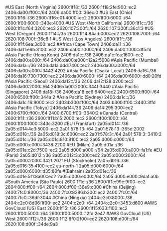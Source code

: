 #US East (North Virginia)
2600:1f18::/33
2600:1f18:2fe:900::ec2
2406:da00:ff00::/64
2406:da00:ff00::36ec:0
#US East (Ohio)
2600:1f16::/36
2600:1f16:c01:4000::ec2
2600:1f00:6000::/64
2600:1f00:6000::340e:4000
#US West (North California)
2600:1f1c::/36
2600:1f1c:f64:3200::ec2
2620:107:300f::/64
2620:107:300f::36c1:3
#US West (Oregon)
2600:1f14::/35
2600:1f14:84a:b000::ec2
2620:108:700f::/64
2620:108:700f::36c8:1
#US West (Los Angeles)
2600:1f1f::/36
2600:1f1f:6ea:3d00::ec2
#Africa (Cape Town)
2406:da11::/36
2406:da11:e6b:8100::ec2
2406:da00:1000::/64
2406:da00:1000::df5:fd
#Asia Pacific (Hong Kong)
2406:da1e::/36
2406:da1e:fca:1600::ec2
2406:da00:e000::/64
2406:da00:e000::12a2:5008
#Asia Pacific (Mumbai)
2406:da1a::/36
2406:da1a:ddd:7400::ec2
2406:da00:a000::/64
2406:da00:a000::3442:4202
#Asia Pacific (Osaka-Local)
2406:da16::/36
2406:da16:730:7300::ec2
2406:da00:6000::/64
2406:da00:6000::dd0:20fd
#Asia Pacific (Seoul)
2406:da12::/36
2406:da12:128:d200::ec2
2406:da00:2000::/64
2406:da00:2000::344f:3440
#Asia Pacific (Singapore)
2406:da18::/36
2406:da18:ec6:6400::ec2
2400:6500:ff00::/64
2400:6500:ff00::344a:2
#Asia Pacific (Sydney)
2406:da1c::/36
2406:da1c:16:9000::ec2
2403:b300:ff00::/64
2403:b300:ff00::3440:3ffd
#Asia Pacific (Tokyo)
2406:da14::/36
2406:da14:295:300::ec2
2400:6700:ff00::/64
2400:6700:ff00::3640:2
#Canada (Central)
2600:1f11::/36
2600:1f11:b15:2000::ec2
2600:1f00:1000::/64
2600:1f00:1000::343c:3200
#EU (Frankfurt)
2a05:d014::/36
2a05:d014:4e3:5000::ec2
2a01:578:13::/64
2a01:578:13::365d:2002
2a05:d018::/36
2a05:d018:3c:6000::ec2
2a01:578:3::/64
2a01:578:3::3410:2
2a05:d01c::/36
2a05:d01c:810:8100::ec2
2a05:d000:c000::/64
2a05:d000:c000::3438:2200
#EU (Milan)
2a05:d01a::/36
2a05:d01a:c2d:7500::ec2
2a05:d000:a000::/64
2a05:d000:a000::fa1:fe
#EU (Paris)
2a05:d012::/36
2a05:d012:3:c000::ec2
2a05:d000:2000::/64
2a05:d000:2000::342f:207f
EU (Stockholm)
2a05:d016::/36
2a05:d016:35:4100::ec2
eu-north-1
2a05:d000:6000::/64
2a05:d000:6000::d35:80fe
#(Bahrain)
2a05:d01e::/36
2a05:d01e:5f1:8a00::ec2
2a05:d000:e000::/64
2a05:d000:e000::9daf:a0b
#South America (São Paulo)
2600:1f1e::/36
2600:1f1e:99e:9f00::ec2
2804:800:ff00::/64
2804:800:ff00::36e9:c000
#China (Beijing)
2400:7fc0:8000::/36
2400:7fc0:8286:b300::ec2
2400:7fc0::/64
2400:7fc0::36df:3044
#China (Ningxia)
2404:c2c0:8000::/36
2404:c2c0:8d06:1f00::ec2
2404:c2c0::/64
2404:c2c0::3453:d600
#AWS GovCloud (US) East
2600:1f15::/36
2600:1f15:633:f100::ec2
2600:1f00:5000::/64
2600:1f00:5000::12fd:2e47
#AWS GovCloud (US) West
2600:1f12::/36
2600:1f12:8f0:2f00::ec2
2620:108:d00f::/64
2620:108:d00f::34de:9a3
